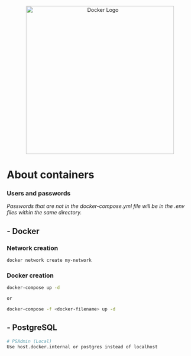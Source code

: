 <p align="center">
  <img src="https://i.imgur.com/z6SRxKv.jpg" width="400" alt="Docker Logo" />
</p>

# About  containers

### Users and passwords

<em>Passwords that are not in the docker-compose.yml file will be in the .env files within the same directory.</em>

## - Docker

### Network creation

```bash
docker network create my-network
```

### Docker creation

```bash
docker-compose up -d

or

docker-compose -f <docker-filename> up -d
```

## - PostgreSQL

```bash
# PGAdmin (Local)
Use host.docker.internal or postgres instead of localhost
```